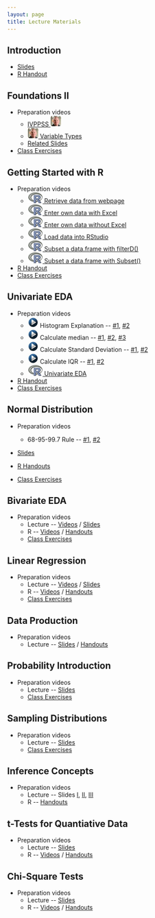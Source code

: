 ```yaml
---
layout: page
title: Lecture Materials
---
```


## Introduction
* [Slides](Slides/01_Foundations_I.pptx)
* [R Handout](HOs/01_Foundations_HO.pdf)

## Foundations II
* Preparation videos
    * [IVPPSS ![Ogle video](../img/dhovid.jpg)](https://vimeo.com/user45324800/ncstats-ivppss)
    * [![Ogle video](../img/dhovid.jpg) Variable Types](https://vimeo.com/user45324800/ncstats-vartypes)
    * [Related Slides](Slides/02_Foundations_II.pptx)
* [Class Exercises](CEs/FoundationsIVPPSS.html)

## Getting Started with R
* Preparation videos
    * [![R logo](../img/rlogo.png) Retrieve data from webpage](https://vimeo.com/user45324800/ncstats-preparedatawebpage)
    * [![R logo](../img/rlogo.png) Enter own data with Excel](https://vimeo.com/user45324800/ncstats-preparedataexcel)
    * [![R logo](../img/rlogo.png) Enter own data without Excel](https://vimeo.com/user45324800/ncstats-preparedatatextfile)
    * [![R logo](../img/rlogo.png) Load data into RStudio](https://vimeo.com/user45324800/ncstats-loadcsvrstudio)
    * [![R logo](../img/rlogo.png) Subset a data.frame with filterD()](https://vimeo.com/user45324800/filterd)
    * [![R logo](../img/rlogo.png) Subset a data.frame with Subset()](http://www.screenr.com/z27N)
* [R Handout](HOs/02_FoundationsR_HO.pdf)
* [Class Exercises](CEs/FoundationsR.html)

## Univariate EDA
* Preparation videos
    * ![youtube](../img/videolink.jpg) Histogram Explanation -- [#1](http://youtu.be/sC7gjg9g3JU), [#2](http://youtu.be/H9ITfdaX2ZQ)
    * ![youtube](../img/videolink.jpg) Calculate median -- [#1](http://youtu.be/0SYsi38XucI), [#2](http://youtu.be/hTYTaOaQUcw?list=UUAjbU4EB30lTsJ2NSE5a7DQ), [#3](http://youtu.be/9a8M_KfclBE)
    * ![youtube](../img/videolink.jpg) Calculate Standard Deviation -- [#1](http://youtu.be/qqOyy_NjflU), [#2](http://youtu.be/atS4wX8I9H0)
    * ![youtube](../img/videolink.jpg) Calculate IQR -- [#1](http://youtu.be/R6VDj7pEG30), [#2](http://youtu.be/F3WcEAW-M80?t=6m6s)
    * [![R logo](../img/rlogo.png) Univariate EDA](http://www.screenr.com/IGPH)
* [R Handout](HOs/03_UnivEDA_HO.pdf)
* [Class Exercises](CEs/UnivariateEDA.html)

## Normal Distribution
* Preparation videos
    * 68-95-99.7 Rule -- [#1](https://www.youtube.com/watch?v=cgxPcdPbujI), [#2](https://www.youtube.com/watch?v=PJPXFOK8F8E)

* [Slides](Slides/04_NormalDistribution.pptx)
* [R Handouts](HOs/04_NormalDistribution_HO.pdf)
* [Class Exercises](CEs/NormalDistribution.html)

## Bivariate EDA
* Preparation videos
    * Lecture -- [Videos](../resources/VideosLecture.html#bivariate-eda) / [Slides](Slides/05_BivEDA.pptx)
    * R -- [Videos](../resources/VideosR.html#bivariate-eda) / [Handouts](HOs/05_BivEDA_HO.pdf)
    * [Class Exercises](CEs/BivariateEDA.html)

## Linear Regression
* Preparation videos
    * Lecture -- [Videos](../resources/VideosLecture.html#linear-regression) / [Slides](Slides/06_SimpleLinearRegression.pptx)
    * R -- [Videos](../resources/VideosR.html#linear-regression) / [Handouts](HOs/06_SimpleLinearRegression_HO.pdf)
    * [Class Exercises](CEs/SimpleLinearRegression.html)

## Data Production
* Preparation videos
    * Lecture -- [Slides](Slides/07_DataProduction.pptx) / [Handouts](HOs/_HO.pdf)

## Probability Introduction
* Preparation videos
    * Lecture -- [Slides](Slides/08_ProbabilityIntro.pptx)
    * [Class Exercises](CEs/ProbabilityIntro.html)

## Sampling Distributions
* Preparation videos
    * Lecture -- [Slides](Slides/09_SamplingDistributions.pptx)
    * [Class Exercises](CEs/SamplingDistributions.html)

## Inference Concepts
* Preparation videos
    * Lecture -- Slides [I](Slides/10_Inference_1_HypothesisTesting.pptx), [II](Slides/10_Inference_2_ConfidenceRegions.pptx), [III](Slides/10_Inference_3_ZTest.pptx)
    * R -- [Handouts](HOs/10_InferenceConcepts_HO.pdf)

## t-Tests for Quantiative Data
* Preparation videos
    * Lecture -- [Slides](Slides/11_tTests.pptx)
    * R -- [Videos](../resources/VideosR.html#t-tests-for-quantitative-data) / [Handouts](HOs/11_tTests_HO.pdf)

## Chi-Square Tests
* Preparation videos
    * Lecture -- [Slides](Slides/12_ChiSquareTests_alt.pptx)
    * R -- [Videos](../resources/VideosR.html#chi-square-tests) / [Handouts](HOs/12_ChiSquareTests_HO.pdf)
